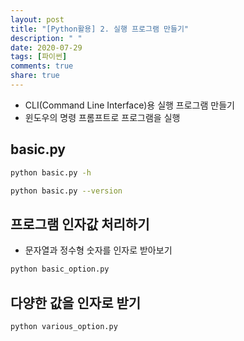 ```yaml
---
layout: post
title: "[Python활용] 2. 실행 프로그램 만들기"
description: " "
date: 2020-07-29
tags: [파이썬]
comments: true
share: true
---
```



- CLI(Command Line Interface)용 실행 프로그램 만들기
- 윈도우의 명령 프롬프트로 프로그램을 실행

## basic.py

```bash
python basic.py -h
```

```bash
python basic.py --version
```

## 프로그램 인자값 처리하기

- 문자열과 정수형 숫자를 인자로 받아보기

```bash
python basic_option.py
```

## 다양한 값을 인자로 받기

```bash
python various_option.py
```
